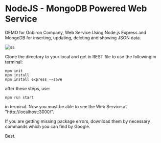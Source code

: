 # NodeJS - MongoDB Powered Web Service
DEMO for Onbiron Company,
Web Service Using Node.js Express and MongoDB for inserting, updating, deleting and showing JSON data.

![ss](https://user-images.githubusercontent.com/29835000/28563946-3cf4cee8-7130-11e7-8d3c-a2ce8768ede4.png)


Clone the directory to your local and get in REST file to use the following in terminal:

```
npm init
npm install
npm install express --save
```

after these steps, use:

```
npm run start
```
in terminal. Now you must be able to see the Web Service at "http://localhost:3000/".

If you are getting missing package errors, download them by necessary commands which you can find by Google.

Best.
